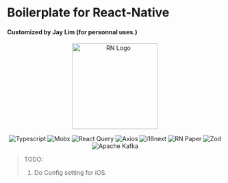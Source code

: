 # Boilerplate for React-Native
#### Customized by Jay Lim (for personnal uses.)

<p align="center">
  <a href="https://reactnative.dev/" target="blank"><img src="https://reactnative.dev/img/tiny_logo.png" width="200" alt="RN Logo" /></a>
</p>

<p align='center'>
<img alt="Typescript" src ="https://img.shields.io/badge/Typescript-3178C6.svg?&style=for-the-badge&logo=Typescript&logoColor=white"/>
<img alt="Mobx" src ="https://img.shields.io/badge/Mobx-FF9955.svg?&style=for-the-badge&logo=mobx&logoColor=white"/>
<img alt="React Query" src ="https://img.shields.io/badge/React Query-FF4154.svg?&style=for-the-badge&logo=reactquery&logoColor=white"/>
<img alt="Axios" src ="https://img.shields.io/badge/Axios-5A29E4.svg?&style=for-the-badge&logo=axios&logoColor=white"/>
<img alt="i18next" src ="https://img.shields.io/badge/i18next-26A69A.svg?&style=for-the-badge&logo=i18next&logoColor=white"/>
<img alt="RN Paper" src ="https://img.shields.io/badge/Material Design (React Native Paper)-757575.svg?&style=for-the-badge&logo=materialdesign&logoColor=white"/>
<img alt="Zod" src ="https://img.shields.io/badge/Zod-3E67B1.svg?&style=for-the-badge&logo=zod&logoColor=white"/>
<img alt="Apache Kafka" src ="https://img.shields.io/badge/Apache Kafka-231F20.svg?&style=for-the-badge&logo=Apache Kafka&logoColor=white"/>
</p>


> TODO: 
> 1. Do Config setting for iOS.

